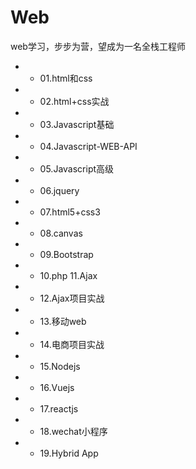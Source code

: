 # Web
web学习，步步为营，望成为一名全栈工程师


<div id="wiki-body" class="mt-4 flex-auto min-width-0 gollum-markdown-content instapaper_body">
        <div class="markdown-body">
<ul>
<li>
<ul>
<li>01.html和css</li>
</ul>
</li>
<li>
<ul>
<li>02.html+css实战</li>
</ul>
</li>
<li>
<ul>
<li>03.Javascript基础</li>
</ul>
</li>
<li>
<ul>
<li>04.Javascript-WEB-API</li>
</ul>
</li>
<li>
<ul>
<li>05.Javascript高级</li>
</ul>
</li>
<li>
<ul>
<li>06.jquery</li>
</ul>
</li>
<li>
<ul>
<li>07.html5+css3</li>
</ul>
</li>
<li>
<ul>
<li>08.canvas</li>
</ul>
</li>
<li>
<ul>
<li>09.Bootstrap</li>
</ul>
</li>
<li>
<ul>
<li>10.php 11.Ajax</li>
</ul>
</li>
<li>
<ul>
<li>12.Ajax项目实战</li>
</ul>
</li>
<li>
<ul>
<li>13.移动web</li>
</ul>
</li>
<li>
<ul>
<li>14.电商项目实战</li>
</ul>
</li>
<li>
<ul>
<li>15.Nodejs</li>
</ul>
</li>
<li>
<ul>
<li>16.Vuejs</li>
</ul>
</li>
<li>
<ul>
<li>17.reactjs</li>
</ul>
</li>
<li>
<ul>
<li>18.wechat小程序</li>
</ul>
</li>
<li>
<ul>
<li>19.Hybrid App</li>
</ul>
</li>
</ul>
